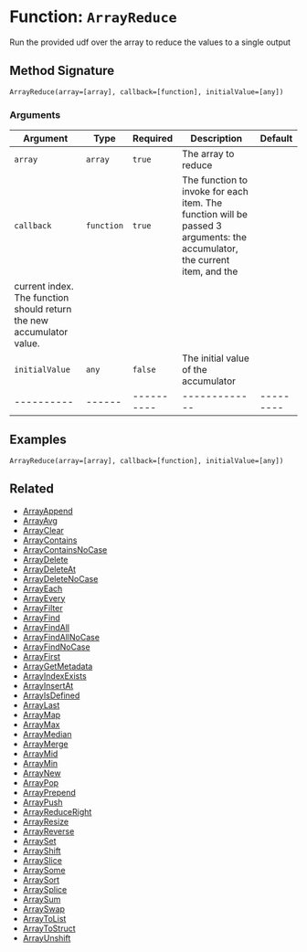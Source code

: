 [comment]: # (Note: This documentation is generated dynamically in the build process.  To modify the contents, change the javadoc on the _invoke method of the BIF class)

# Function: `ArrayReduce`

Run the provided udf over the array to reduce the values to a single output

## Method Signature
```
ArrayReduce(array=[array], callback=[function], initialValue=[any])
```
### Arguments

| Argument | Type | Required | Description | Default |
|----------|------|----------|-------------|---------|
| `array` | `array` | `true` | The array to reduce | |
| `callback` | `function` | `true` | The function to invoke for each item. The function will be passed 3 arguments: the accumulator, the current item, and the
                    current index. The function should return the new accumulator value. | |
| `initialValue` | `any` | `false` | The initial value of the accumulator | |
|----------|------|----------|-------------|---------|



## Examples

```
ArrayReduce(array=[array], callback=[function], initialValue=[any])
```

## Related
  * [ArrayAppend](ArrayAppend.md)
  * [ArrayAvg](ArrayAvg.md)
  * [ArrayClear](ArrayClear.md)
  * [ArrayContains](ArrayContains.md)
  * [ArrayContainsNoCase](ArrayContainsNoCase.md)
  * [ArrayDelete](ArrayDelete.md)
  * [ArrayDeleteAt](ArrayDeleteAt.md)
  * [ArrayDeleteNoCase](ArrayDeleteNoCase.md)
  * [ArrayEach](ArrayEach.md)
  * [ArrayEvery](ArrayEvery.md)
  * [ArrayFilter](ArrayFilter.md)
  * [ArrayFind](ArrayFind.md)
  * [ArrayFindAll](ArrayFindAll.md)
  * [ArrayFindAllNoCase](ArrayFindAllNoCase.md)
  * [ArrayFindNoCase](ArrayFindNoCase.md)
  * [ArrayFirst](ArrayFirst.md)
  * [ArrayGetMetadata](ArrayGetMetadata.md)
  * [ArrayIndexExists](ArrayIndexExists.md)
  * [ArrayInsertAt](ArrayInsertAt.md)
  * [ArrayIsDefined](ArrayIsDefined.md)
  * [ArrayLast](ArrayLast.md)
  * [ArrayMap](ArrayMap.md)
  * [ArrayMax](ArrayMax.md)
  * [ArrayMedian](ArrayMedian.md)
  * [ArrayMerge](ArrayMerge.md)
  * [ArrayMid](ArrayMid.md)
  * [ArrayMin](ArrayMin.md)
  * [ArrayNew](ArrayNew.md)
  * [ArrayPop](ArrayPop.md)
  * [ArrayPrepend](ArrayPrepend.md)
  * [ArrayPush](ArrayPush.md)
  * [ArrayReduceRight](ArrayReduceRight.md)
  * [ArrayResize](ArrayResize.md)
  * [ArrayReverse](ArrayReverse.md)
  * [ArraySet](ArraySet.md)
  * [ArrayShift](ArrayShift.md)
  * [ArraySlice](ArraySlice.md)
  * [ArraySome](ArraySome.md)
  * [ArraySort](ArraySort.md)
  * [ArraySplice](ArraySplice.md)
  * [ArraySum](ArraySum.md)
  * [ArraySwap](ArraySwap.md)
  * [ArrayToList](ArrayToList.md)
  * [ArrayToStruct](ArrayToStruct.md)
  * [ArrayUnshift](ArrayUnshift.md)
